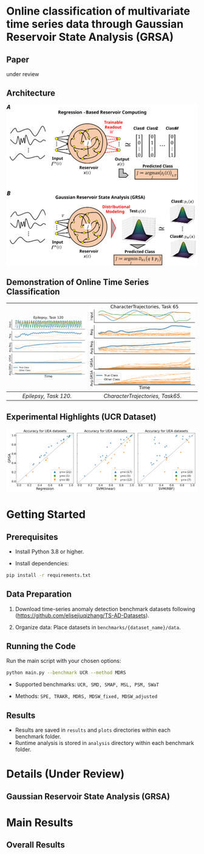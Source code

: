 # Online classification of multivariate time series data through Gaussian Reservoir State Analysis (GRSA)

## Paper
under review

## Architecture
<img src="figures/schematic_RC_vs_GRSA.svg" width="800">

## Demonstration of Online Time Series Classification

|![image](figures/case_study_Epilepsy_task120.svg) |   ![image](figures/case_study_CharacterTrajectories_task65.svg)|
|:--:|:--:
|*Epilepsy, Task 120.*|*CharacterTrajectories, Task65.* |   


## Experimental Highlights (UCR Dataset)
<img src="figures/UEA_comparison_GRSA_vs_others_tauL0.1_all.svg" width="800">


# Getting Started

## Prerequisites

- Install Python 3.8 or higher.

- Install dependencies:

```bash
pip install -r requirements.txt
```

## Data Preparation

1. Download time-series anomaly detection benchmark datasets following (https://github.com/elisejiuqizhang/TS-AD-Datasets).

2. Organize data:
Place datasets in `benchmarks/{dataset_name}/data`.

## Running the Code

Run the main script with your chosen options:

```bash
python main.py --benchmark UCR --method MDRS
```

- Supported benchmarks: `UCR, SMD, SMAP, MSL, PSM, SWaT`

- Methods: `SPE, TRAKR, MDRS, MDSW_fixed, MDSW_adjusted`

## Results

- Results are saved in `results` and `plots` directories within each benchmark folder.
- Runtime analysis is stored in `analysis` directory within each benchmark folder.


# Details (Under Review)


## Gaussian Reservoir State Analysis (GRSA)




# Main Results

## Overall Results





